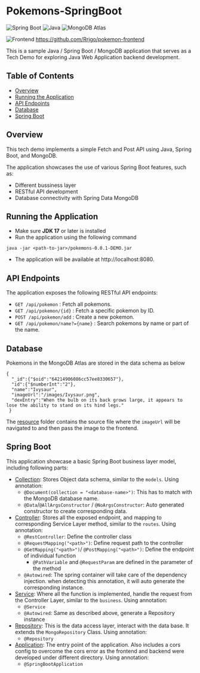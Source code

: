 # Pokemons-SpringBoot

![Spring Boot](https://img.shields.io/badge/Spring%20Boot-3.1.0--M2-brightgreen)
![Java](https://img.shields.io/badge/Java-17-blue)
![MongoDB Atlas](https://img.shields.io/badge/MongoDB-%20Atlas-orange)

![Frontend](https://img.shields.io/badge/Frontend-React-blue) https://github.com/Rrjgo/pokemon-frontend

This is a sample Java / Spring Boot / MongoDB application that serves as a Tech Demo for exploring Java Web Application backend development.

## Table of Contents
  - [Overview](#overview)
  - [Running the Application](#running-the-application)
  - [API Endpoints](#api-endpoints)
  - [Database](#database)
  - [Spring Boot](#spring-boot)

## Overview
This tech demo implements a simple Fetch and Post API using Java, Spring Boot, and MongoDB. 

The application showcases the use of various Spring Boot features, such as:
 - Different bussiness layer  
 - RESTful API development
 - Database connectivity with Spring Data MongoDB


## Running the Application

 - Make sure **JDK 17** or later is installed
 - Run the application using the following command
 ```
 java -jar <path-to-jar>/pokemons-0.0.1-DEMO.jar
 ```
- The application will be available at http://localhost:8080.

## API Endpoints
The application exposes the following RESTful API endpoints:
  - `GET /api/pokemon` : Fetch all pokemons.
  - `GET /api/pokemon/{id}` : Fetch a specific pokemon by ID.
  - `POST /api/pokemon/add` : Create a new pokemon.
  - `GET /api/pokemon/name?={name}` : Search pokemons by name or part of the name.
 
## Database
  Pokemons in the MongoDB Atlas are stored in the data schema as below
  ```
  {
    "_id":{"$oid":"64214906086cc57ee8330657"},
    "id":{"$numberInt":"2"},
    "name":"Ivysaur",
    "imageUrl":"/images/Ivysaur.png",
    "dexEntry":"When the bulb on its back grows large, it appears to lose the ability to stand on its hind legs."
   }
  ```
  The [resource](src/main/resources/static/images/) folder contains the source file where the `imageUrl` will be navigated to and then pass the image to the frontend.
 
## Spring Boot
This application showcase a basic Spring Boot business layer model, including following parts:
 - [Collection](src/main/java/com/rrjgo/pokemons/Pokemon.java): Stores Object data schema, similar to the `models`. Using annotation:
   - `@Document(collection = "<database-name>")`: This has to match with the MongoDB database name.
   - `@Data`/`@AllArgsConstructor` / `@NoArgsConstructor`: Auto generated constructor to create corresponding data.
 - [Controller](src/main/java/com/rrjgo/pokemons/PokemonController.java): Stores all the exposed endpoint, and mapping to corresponding Service Layer method, similar to the `routes`. Using annotation:
   - `@RestController`: Define the controller class
   - `@RequestMapping("<path>")`: Define request path to the controller
   - `@GetMapping("<path>")`/ `@PostMapping("<path>")`: Define the endpoint of individual function
     - `@PathVariable` and `@RequestParam` are defined in the parameter of the method
   - `@Autowired`: The spring container will take care of the dependency injection. when detecting this annotation, it will auto generate the corresponding instance. 
 - [Service](src/main/java/com/rrjgo/pokemons/PokemonService.java): Where all the function is implemented, handle the request from the Controller Layer, similar to the `business`. Using annotation:
   - `@Service`
   - `@Autowired`: Same as described above, generate a Repository instance
 - [Repository](src/main/java/com/rrjgo/pokemons/PokemonRepository.java): This is the data access layer, interact with the data base. It extends the `MongoRepository` Class. Using annotation:
   - `@Repository`
 - [Application](src/main/java/com/rrjgo/pokemons/PokemonsApplication.java): The entry point of the application. Also includes a cors config to overcome the cors error as the frontend and backend were developed under different directory. Using annotation:
   - `@SpringBootApplication`